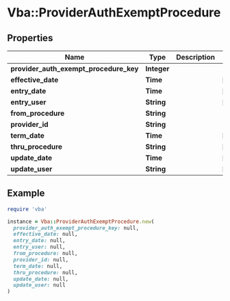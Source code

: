 # Vba::ProviderAuthExemptProcedure

## Properties

| Name | Type | Description | Notes |
| ---- | ---- | ----------- | ----- |
| **provider_auth_exempt_procedure_key** | **Integer** |  |  |
| **effective_date** | **Time** |  | [optional] |
| **entry_date** | **Time** |  | [optional] |
| **entry_user** | **String** |  | [optional] |
| **from_procedure** | **String** |  |  |
| **provider_id** | **String** |  |  |
| **term_date** | **Time** |  | [optional] |
| **thru_procedure** | **String** |  | [optional] |
| **update_date** | **Time** |  | [optional] |
| **update_user** | **String** |  | [optional] |

## Example

```ruby
require 'vba'

instance = Vba::ProviderAuthExemptProcedure.new(
  provider_auth_exempt_procedure_key: null,
  effective_date: null,
  entry_date: null,
  entry_user: null,
  from_procedure: null,
  provider_id: null,
  term_date: null,
  thru_procedure: null,
  update_date: null,
  update_user: null
)
```


